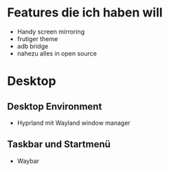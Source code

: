 # Features die ich haben will
- Handy screen mirroring
- frutiger theme
- adb bridge
- nahezu alles in open source
# Desktop
## Desktop Environment
- Hyprland mit Wayland window manager
## Taskbar und Startmenü
- Waybar